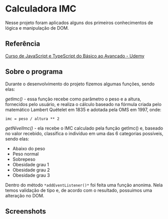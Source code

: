 
# Calculadora IMC

Nesse projeto foram aplicados alguns dos primeiros conhecimentos de lógica e manipulação de DOM.

## Referência

[Curso de JavaScript e TypeScript do Básico ao Avançado - Udemy](https://www.udemy.com/course/curso-de-javascript-moderno-do-basico-ao-avancado/)

## Sobre o programa

Durante o desenvolvimento do projeto fizemos algumas funções, sendo elas:

*getImc()* - essa função recebe como parâmetro o peso e a altura, fornecidos pelo usuário, e realiza o cálculo baseado na fórmula criada pelo matemático Lambert Quételet em 1835 e adotada pela OMS em 1997, onde:

    imc = peso / altura ** 2 

*getNivelImc()* - ela recebe o IMC calculado pela função getImc() e, baseado no valor recebido, classifica o indivíduo em uma das 6 categorias possíveis, sendo elas:

- Abaixo do peso
- Peso normal
- Sobrepeso
- Obesidade grau 1
- Obesidade grau 2
- Obesidade grau 3

Dentro do método ```*addEventListener()*``` foi feita uma função anonima. Nela temos validação de tipo e, de acordo com o resultado, possuimos uma alteração no DOM.

## Screenshots


